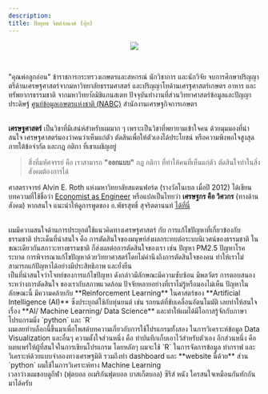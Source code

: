 ```yaml
---
description: 
title: ปิยยุทธ จิตต์จำนงค์ (อุ้ย)
---
```


<p align="center"> 
<img src="../images/me_300x300.png">
</p>
<br>


"คุณพ่อลูกอ่อน" ข้าราชการกระทรวงเกษตรและสหกรณ์ นักวิชาการ และนักวิจัย 
จบการศึกษาปริญญาตรีด้านเศรษฐศาสตร์จากมหาวิทยาลัยธรรมศาสตร์ 
และปริญญาโทด้านเศรฐศาสตร์เกษตร อาหาร และทรัพยากรธรรมชาติ 
จากมหาวิทยาัลมิชิแกนสเตท ปัจจุบันทำงานที่ส่วนวิทยาศาสตร์ข้อมูลและปัญญาประดิษฐ์ 
[ศูนย์ข้อมูลเกษตรแห่งชาติ (NABC)](https://nabc.go.th) สำนักงานเศรษฐกิจการเกษตร
<br>
<br>

**เศรษฐศาสตร์** เป็นวิชาที่มีเสน่ห์สำหรับผมมาก ๆ เพราะเป็นวิชาที่พยายามเข้าใจคน ด้วยมุมมองที่น่าสนใจ
เศรษฐศาสตร์มองว่าคนว่าเห็นแก่ตัว ตัดสินเพื่อให้ตัวเองได้ประโยชน์ หรือความพึงพอใจสูงสุด ภายใต้ข้อจำกัด
และกฎ กติกา ที่เขาเผชิญอยู่ 

>สิ่งที่มหัศจรรย์ คือ เราสามารถ **"ออกแบบ"** กฎ กติกา ที่ทำให้คนที่เห็นแก่ตัว ตัดสินใจทำในสิ่งสังคมต้องการได้

ศาสตราจารย์ Alvin E. Roth แห่งมหาวิทยาลัยสแตนฟอร์ด (รางวัลโนเบล เมื่อปี 2012) 
ได้เขียนบทความที่ใช้ชื่อว่า [Economist as Engineer](https://web.stanford.edu/~alroth/papers/engineer.pdf)
หรือแปลเป็นไทยว่า **เศรษฐกร คือ วิศวกร** (ทางด้านสังคม) หากสนใจ แนะนำให้ดูการพูดของ 
อ.พัชรสุทธิ์ สุจริตตานนท์ [ได้ที่นี่](https://www.youtube.com/watch?v=ZxObGtaAK2c)

<br>
ผมมีความสนใจด้านการประยุกต์ใช้แนวคิดทางเศรษฐศาสตร์ กับ การแก้ไขปัญหาที่เกี่ยวข้องกับธรรมชาติ 
ประเด็นที่น่าสนใจ คือ การตัดสินใจของมนุษย์ส่งผลกระทบต่อระบบนิเวศน์ของธรรมชาติ 
ในขณะเดียวกันสภาวะทางธรรมชาติ ก็ส่งผลต่อการตัดสินใจของเรา เช่น 
ปัญหา PM2.5 ปัญหาโรคระบาด การพิจารณาแก้ไขปัญหาด้วยวิทยาศาสตร์โดยไม่คำนึงถึงการตัดสินใจของคน
ทำให้เราไม่สามารถแก้ปัญหาได้อย่างมีประสิทธิภาพ และยั่งยืน

<br>
เป็นที่น่าสนใจว่าโจทย์ของการแก้ไขปัญหา
ดังกล่าวมีลักษณะมีความซับซ้อน มีพลวัตร การตอบสนองระหว่างการตัดสินใจ
ของเรากับสภาพแวดล้อม ปัจจัยหลายอย่างที่เราไม่รู้หรือมองไม่เห็น ปัญหาในลักษณะนี้ มีความคล้ายกับ 
**Reinforcement Learning** ในศาสตร์ของ **Artificial Intelligence (AI)** 
ซึ่งประยุกต์ใช้กับหุ่นยนต์ เช่น รถยนต์ที่ขับเคลื่อนอัตนโมมัติ เลยทำให้สนใจเรื่อง **AI/ Machine Learning/ Data Science**
และทำให้ผมได้มีโอกาสรู้จักกับภาษาโปรแกรมมิ่ง `python` และ `R` 

<br>
ผมเลยทำบล็อกนี้ขึ้นมาเพื่อโพสต์บทความเกี่ยวกับการใช้โปรแกรมทั้งสอง ในการวิเคราะห์ข้อมูล 
Data Visualization และอื่นๆ ความตั้งใจส่วนหนึ่ง คือ ทำบันทึกเก็บเอาไว้สำหรับตัวเอง อีกส่วนหนึ่ง 
คือ เผยแพร่ให้ผู้ที่สนใจในการเขียนโปรแกรม โดยหลักๆ ผมจะใช้ `R` ในการจัดการข้อมูล ทำกราฟ 
และวิเคราะห์ด้วยแบบจำลองทางเศรษฐมิติ รวมถึงทำ dashboard และ **website นี้ด้วย**
ส่วน `python` ผมใช้ในการวิเคราะห์ทาง Machine Learning

<br>
เวลาว่างผมชอบดูกีฬา (ฟุตบอล อเมริกันฟุตบอล บาสเก็ตบอล) ซีรีส์ หนัง ใครสนใจเหมือนกันทักกันมาได้ครับ